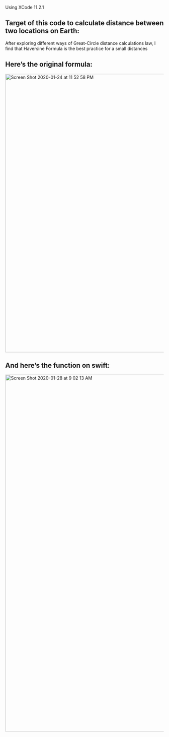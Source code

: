 Using XCode 11.2.1

## Target of this code to calculate distance between two locations on Earth:

After exploring different ways of Great-Circle distance calculations law, I find that Haversine Formula is the best practice for a small distances

## Here’s the original formula:
<img width="883" alt="Screen Shot 2020-01-24 at 11 52 58 PM" src="https://user-images.githubusercontent.com/10711043/73242770-89c93000-41ae-11ea-9e26-d6ffd954d371.png">

## And here’s the function on swift:
<img width="1132" alt="Screen Shot 2020-01-28 at 9 02 13 AM" src="https://user-images.githubusercontent.com/10711043/73242795-98afe280-41ae-11ea-9895-aab485f34347.png">
